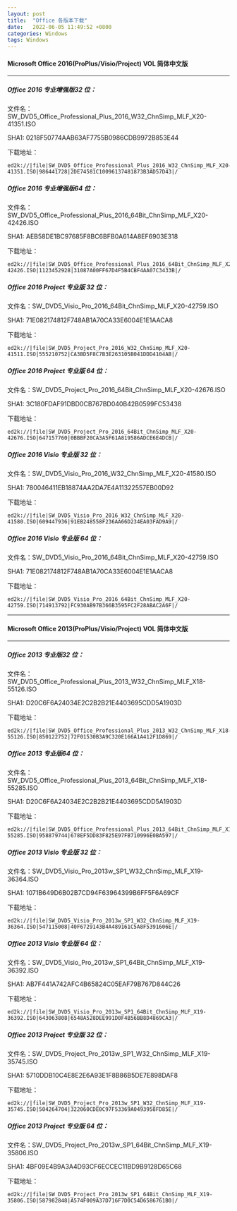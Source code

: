 ```yaml
---
layout: post
title:  "Office 各版本下载"
date:   2022-06-05 11:49:52 +0800
categories: Windows  
tags: Windows
---
```

#### Microsoft Office 2016(ProPlus/Visio/Project) VOL 简体中文版

---

##### Office 2016 专业增强版32 位：

文件名：SW_DVD5_Office_Professional_Plus_2016_W32_ChnSimp_MLF_X20-41351.ISO

SHA1: 0218F50774AAB63AF7755B0986CDB9972B853E44

下载地址：
```
ed2k://|file|SW_DVD5_Office_Professional_Plus_2016_W32_ChnSimp_MLF_X20-41351.ISO|986441728|2DE74581C10096137481873B3AD57D43|/
```

##### Office 2016 专业增强版64 位：

文件名：SW_DVD5_Office_Professional_Plus_2016_64Bit_ChnSimp_MLF_X20-42426.ISO

SHA1: AEB58DE1BC97685F8BC6BFB0A614A8EF6903E318

下载地址：
```
ed2k://|file|SW_DVD5_Office_Professional_Plus_2016_64Bit_ChnSimp_MLF_X20-42426.ISO|1123452928|31087A00FF67D4F5B4CBF4AA07C3433B|/
```
##### Office 2016 Project 专业版 32 位：

文件名：SW_DVD5_Visio_Pro_2016_64Bit_ChnSimp_MLF_X20-42759.ISO

SHA1: 71E082174812F748AB1A70CA33E6004E1E1AACA8

下载地址：
```
ed2k://|file|SW_DVD5_Project_Pro_2016_W32_ChnSimp_MLF_X20-41511.ISO|555210752|CA3BD5F8C7B3E263105B041DDD4104AB|/
```
##### Office 2016 Project 专业版 64 位：

文件名：SW_DVD5_Project_Pro_2016_64Bit_ChnSimp_MLF_X20-42676.ISO

SHA1: 3C180FDAF91DBD0CB767BD040B42B0599FC53438

下载地址：
```
ed2k://|file|SW_DVD5_Project_Pro_2016_64Bit_ChnSimp_MLF_X20-42676.ISO|647157760|0BBBF20CA3A5F61A819586ADCE6E4DCB|/
```
##### Office 2016 Visio 专业版 32 位：

文件名：SW_DVD5_Visio_Pro_2016_W32_ChnSimp_MLF_X20-41580.ISO

SHA1: 780046411EB18874AA2DA7E4A11322557EB00D92

下载地址：
```
ed2k://|file|SW_DVD5_Visio_Pro_2016_W32_ChnSimp_MLF_X20-41580.ISO|609447936|91EB248558F236AA66D234EA03FAD9A9|/
```
##### Office 2016 Visio 专业版 64 位：

文件名：SW_DVD5_Visio_Pro_2016_64Bit_ChnSimp_MLF_X20-42759.ISO

SHA1: 71E082174812F748AB1A70CA33E6004E1E1AACA8

下载地址：
```
ed2k://|file|SW_DVD5_Visio_Pro_2016_64Bit_ChnSimp_MLF_X20-42759.ISO|714913792|FC930AB97B366B3595FC2F28ABAC2A6F|/
```
---
#### Microsoft Office 2013(ProPlus/Visio/Project) VOL 简体中文版
---
##### Office 2013 专业版32 位：

文件名：SW_DVD5_Office_Professional_Plus_2013_W32_ChnSimp_MLF_X18-55126.ISO

SHA1: D20C6F6A24034E2C2B2B21E4403695CDD5A1903D

下载地址：
```
ed2k://|file|SW_DVD5_Office_Professional_Plus_2013_W32_ChnSimp_MLF_X18-55126.ISO|850122752|72F01530B3A9C320E166A1A412F1D869|/
```

##### Office 2013 专业版64 位：

文件名：SW_DVD5_Office_Professional_Plus_2013_64Bit_ChnSimp_MLF_X18-55285.ISO

SHA1: D20C6F6A24034E2C2B2B21E4403695CDD5A1903D

下载地址：
```
ed2k://|file|SW_DVD5_Office_Professional_Plus_2013_64Bit_ChnSimp_MLF_X18-55285.ISO|958879744|678EF5DD83F825E97FB710996E0BA597|/
```
##### Office 2013 Visio 专业版 32 位：

文件名：SW_DVD5_Visio_Pro_2013w_SP1_W32_ChnSimp_MLF_X19-36364.ISO

SHA1: 1071B649D6B02B7CD94F63964399B6FF5F6A69CF

下载地址：
```
ed2k://|file|SW_DVD5_Visio_Pro_2013w_SP1_W32_ChnSimp_MLF_X19-36364.ISO|547115008|40F6729143B4A489161C5A8F5391606E|/
```
##### Office 2013 Visio 专业版 64 位：

文件名：SW_DVD5_Visio_Pro_2013w_SP1_64Bit_ChnSimp_MLF_X19-36392.ISO

SHA1: AB7F441A742AFC4B65824C05EAF79B767D844C26

下载地址：
```
ed2k://|file|SW_DVD5_Visio_Pro_2013w_SP1_64Bit_ChnSimp_MLF_X19-36392.ISO|643063808|6548A528DEE991D0F4B56BB8D4869CA3|/
```
##### Office 2013 Project 专业版 32 位：

文件名：SW_DVD5_Project_Pro_2013w_SP1_W32_ChnSimp_MLF_X19-35745.ISO

SHA1: 5710DDB10C4E8E2E6A93E1F8B86B5DE7E898DAF8

下载地址：
```
ed2k://|file|SW_DVD5_Project_Pro_2013w_SP1_W32_ChnSimp_MLF_X19-35745.ISO|504264704|322060CDE0C97F53369A0493958FD85E|/
```
##### Office 2013 Project 专业版 64 位：

文件名：SW_DVD5_Project_Pro_2013w_SP1_64Bit_ChnSimp_MLF_X19-35806.ISO

SHA1: 4BF09E4B9A3A4D93CF6ECCEC11BD9B9128D65C68

下载地址：
```
ed2k://|file|SW_DVD5_Project_Pro_2013w_SP1_64Bit_ChnSimp_MLF_X19-35806.ISO|587982848|A574F009A37D716F7D0C54D6586761B0|/
```